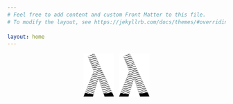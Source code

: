```yaml
---
# Feel free to add content and custom Front Matter to this file.
# To modify the layout, see https://jekyllrb.com/docs/themes/#overriding-theme-defaults

layout: home
---
```

<div style="text-align:center">
    <img src="img/logo.png" height="100" width="70"/>
    &nbsp;
    <img src="img/logo.png" height="100" width="70"/>
</div>